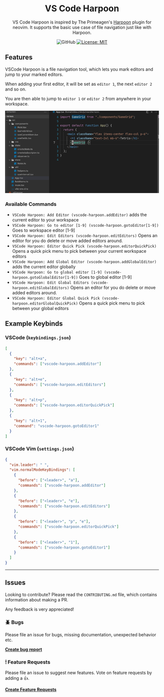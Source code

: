 <div align="center">

# VS Code Harpoon

VS Code Harpoon is inspired by The Primeagen's [Harpoon](https://github.com/ThePrimeagen/harpoon)
plugin for neovim. It supports the basic use case of file navigation just like with Harpoon.

![GitHub](https://img.shields.io/github/workflow/status/tobias-z/vscode-harpoon/validate/main)
[![License: MIT](https://img.shields.io/badge/License-MIT-green.svg)](https://opensource.org/licenses/MIT)

</div>

## Features

VSCode Harpoon is a file navigation tool, which lets you mark editors and jump to your marked
editors.

When adding your first editor, it will be set as `editor 1`, the next `editor 2` and so on.

You are then able to jump to `editor 1` or `editor 2` from anywhere in your workspace.

![Navigation Example](images/navigation.gif)

### Available Commands

- `VSCode Harpoon: Add Editor (vscode-harpoon.addEditor)` adds the current editor to your workspace
- `VSCode Harpoon: Go to editor [1-9] (vscode-harpoon.gotoEditor[1-9])` Goes to workspace editor
  [1-9]
- `VSCode Harpoon: Edit Editors (vscode-harpoon.editEditors)` Opens an editor for you do delete or
  move added editors around.
- `VSCode Harpoon: Editor Quick Pick (vscode-harpoon.editorQuickPick)` Opens a quick pick menu to
  pick between your current workspace editors
- `VSCode Harpoon: Add Global Editor (vscode-harpoon.addGlobalEditor)` adds the current editor
  globally
- `VSCode Harpoon: Go to global editor [1-9] (vscode-harpoon.gotoGlobalEditor[1-9])` Goes to global
  editor [1-9]
- `VSCode Harpoon: Edit Global Editors (vscode-harpoon.editGlobalEditors)` Opens an editor for you
  do delete or move added editors around.
- `VSCode Harpoon: Editor Global Quick Pick (vscode-harpoon.editorGlobalQuickPick)` Opens a quick
  pick menu to pick between your global editors

## Example Keybinds

### VSCode (`keybindings.json`)

```json
[
  {
    "key": "alt+a",
    "commands": ["vscode-harpoon.addEditor"]
  },
  {
    "key": "alt+e",
    "commands": ["vscode-harpoon.editEditors"]
  },
  {
    "key": "alt+p",
    "commands": ["vscode-harpoon.editorQuickPick"]
  },
  {
    "key": "alt+1",
    "command": "vscode-harpoon.gotoEditor1"
  }
]
```

### VSCode Vim (`settings.json`)

```json
{
  "vim.leader": " ",
  "vim.normalModeKeyBindings": [
    {
      "before": ["<leader>", "a"],
      "commands": ["vscode-harpoon.addEditor"]
    },
    {
      "before": ["<leader>", "e"],
      "commands": ["vscode-harpoon.editEditors"]
    },
    {
      "before": ["<leader>", "p", "e"],
      "commands": ["vscode-harpoon.editorQuickPick"]
    },
    {
      "before": ["<leader>", "1"],
      "commands": ["vscode-harpoon.gotoEditor1"]
    }
  ]
}
```

---

## Issues

Looking to contribute? Please read the `CONTRIBUTING.md` file, which contains information about
making a PR.

Any feedback is very appreciated!

### 🪲 Bugs

Please file an issue for bugs, missing documentation, unexpected behavior etc.

[**Create bug report**](https://github.com/tobias-z/vscode-harpoon/issues/new?assignees=&labels=&template=bug_report.md&title=)

### 🕯 Feature Requests

Please file an issue to suggest new features. Vote on feature requests by adding a 👍.

[**Create Feature Requests**](https://github.com/tobias-z/vscode-harpoon/issues/new?assignees=&labels=&template=feature_request.md&title=)
